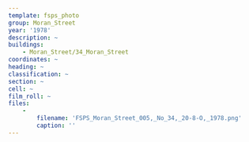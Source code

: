 ```yaml
---
template: fsps_photo
group: Moran_Street
year: '1978'
description: ~
buildings:
    - Moran_Street/34_Moran_Street
coordinates: ~
heading: ~
classification: ~
section: ~
cell: ~
film_roll: ~
files:
    -
        filename: 'FSPS_Moran_Street_005,_No_34,_20-8-O,_1978.png'
        caption: ''
---
```

